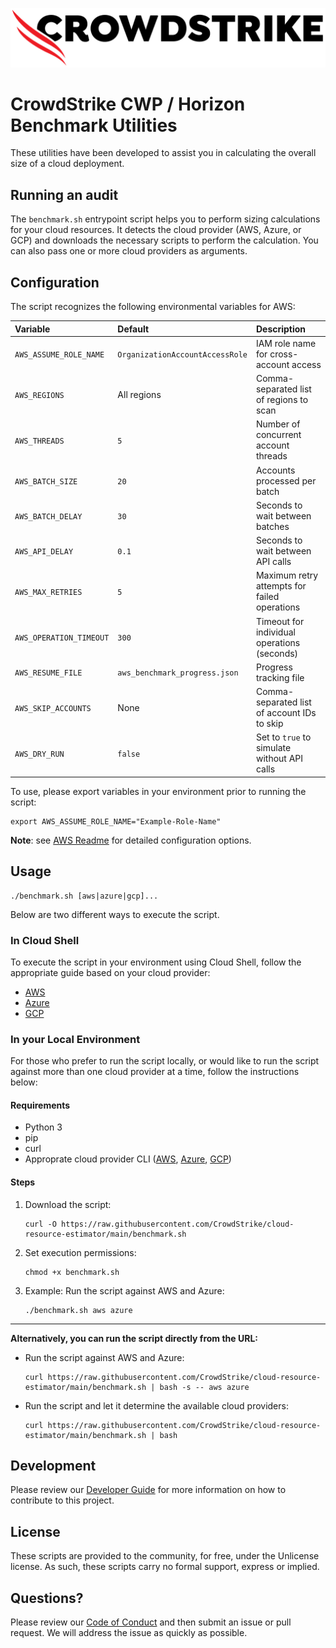 ![CrowdStrike Falcon](https://raw.githubusercontent.com/CrowdStrike/falconpy/main/docs/asset/cs-logo.png)<br/>


# CrowdStrike CWP / Horizon Benchmark Utilities

These utilities have been developed to assist you in calculating the overall size of a cloud deployment.

## Running an audit

The `benchmark.sh` entrypoint script helps you to perform sizing calculations for your cloud resources. It detects the cloud provider (AWS, Azure, or GCP) and downloads the necessary scripts to perform the calculation. You can also pass one or more cloud providers as arguments.

## Configuration

The script recognizes the following environmental variables for AWS:

| Variable | Default | Description |
| :--- | :--- | :--- |
| `AWS_ASSUME_ROLE_NAME` | `OrganizationAccountAccessRole` | IAM role name for cross-account access |
| `AWS_REGIONS` | All regions | Comma-separated list of regions to scan |
| `AWS_THREADS` | `5` | Number of concurrent account threads |
| `AWS_BATCH_SIZE` | `20` | Accounts processed per batch |
| `AWS_BATCH_DELAY` | `30` | Seconds to wait between batches |
| `AWS_API_DELAY` | `0.1` | Seconds to wait between API calls |
| `AWS_MAX_RETRIES` | `5` | Maximum retry attempts for failed operations |
| `AWS_OPERATION_TIMEOUT` | `300` | Timeout for individual operations (seconds) |
| `AWS_RESUME_FILE` | `aws_benchmark_progress.json` | Progress tracking file |
| `AWS_SKIP_ACCOUNTS` | None | Comma-separated list of account IDs to skip |
| `AWS_DRY_RUN` | `false` | Set to `true` to simulate without API calls |

To use, please export variables in your environment prior to running the script:

```shell
export AWS_ASSUME_ROLE_NAME="Example-Role-Name"
```

**Note**: see [AWS Readme](AWS/README.md) for detailed configuration options.

## Usage

```shell
./benchmark.sh [aws|azure|gcp]...
```

Below are two different ways to execute the script.

### In Cloud Shell

To execute the script in your environment using Cloud Shell, follow the appropriate guide based on your cloud provider:

- [AWS](AWS/README.md)
- [Azure](Azure/README.md)
- [GCP](GCP/README.md)

### In your Local Environment

For those who prefer to run the script locally, or would like to run the script against more than one cloud provider at a time, follow the instructions below:

#### Requirements

- Python 3
- pip
- curl
- Approprate cloud provider CLI ([AWS](https://aws.amazon.com/cli/), [Azure](https://learn.microsoft.com/en-us/cli/azure/install-azure-cli), [GCP](https://cloud.google.com/sdk/docs/install))

#### Steps

1. Download the script:

    ```shell
    curl -O https://raw.githubusercontent.com/CrowdStrike/cloud-resource-estimator/main/benchmark.sh
    ```

1. Set execution permissions:

    ```shell
    chmod +x benchmark.sh
    ```

1. Example: Run the script against AWS and Azure:

    ```shell
    ./benchmark.sh aws azure
    ```

---

**Alternatively, you can run the script directly from the URL:**

- Run the script against AWS and Azure:

    ```shell
    curl https://raw.githubusercontent.com/CrowdStrike/cloud-resource-estimator/main/benchmark.sh | bash -s -- aws azure
    ```

- Run the script and let it determine the available cloud providers:

    ```shell
    curl https://raw.githubusercontent.com/CrowdStrike/cloud-resource-estimator/main/benchmark.sh | bash
    ```

## Development

Please review our [Developer Guide](DEVELOPMENT.md) for more information on how to contribute to this project.

## License

These scripts are provided to the community, for free, under the Unlicense license. As such, these scripts
carry no formal support, express or implied.

## Questions?

Please review our [Code of Conduct](CODE_OF_CONDUCT.md) and then submit an issue or pull request.
We will address the issue as quickly as possible.
